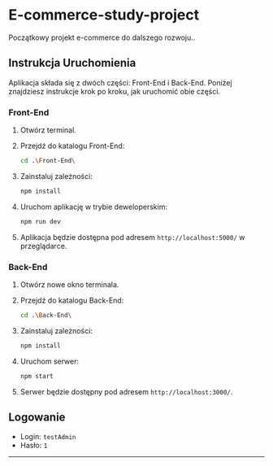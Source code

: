 
# E-commerce-study-project

Początkowy projekt e-commerce do dalszego rozwoju..


## Instrukcja Uruchomienia

Aplikacja składa się z dwóch części: Front-End i Back-End. Poniżej znajdziesz instrukcje krok po kroku, jak uruchomić obie części.

### Front-End

1. Otwórz terminal.
2. Przejdź do katalogu Front-End:

    ```bash
    cd .\Front-End\
    ```

3. Zainstaluj zależności:

    ```bash
    npm install
    ```

4. Uruchom aplikację w trybie deweloperskim:

    ```bash
    npm run dev
    ```

5. Aplikacja będzie dostępna pod adresem `http://localhost:5000/` w przeglądarce.

### Back-End

1. Otwórz nowe okno terminala.
2. Przejdź do katalogu Back-End:

    ```bash
    cd .\Back-End\
    ```

3. Zainstaluj zależności:

    ```bash
    npm install
    ```

4. Uruchom serwer:

    ```bash
    npm start
    ```

5. Serwer będzie dostępny pod adresem `http://localhost:3000/`.

## Logowanie

- Login: `testAdmin`
- Hasło: `1`

---
